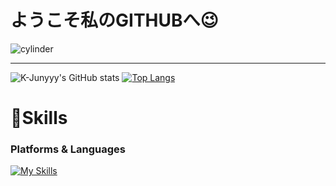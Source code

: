 # ようこそ私のGITHUBへ😉
![cylinder](https://capsule-render.vercel.app/api?type=cylinder&color=auto&text=李孝斌と申します!&fontAlignY=45&fontSize=40&height=150&animation=blinking&desc=&descAlignY=70)




---
![K-Junyyy's GitHub stats](https://github-readme-stats.vercel.app/api?username=hyobinaaa&show_icons=true&theme=tokyonight) 
[![Top Langs](https://github-readme-stats.vercel.app/api/top-langs/?username=hyobinaaa&langs_count=8)](https://github.com/hyobinaaa/github-readme-stats)



# 💪Skills
### Platforms & Languages
[![My Skills](https://skillicons.dev/icons?i=js,html,css,vue,vscode,tailwind,figma,git,github)](https://skillicons.dev)







 

